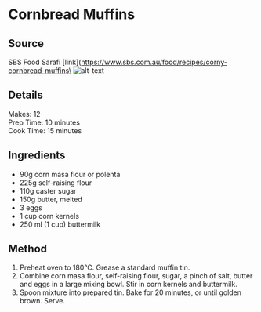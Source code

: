 # Cornbread Muffins

## Source
SBS Food Sarafi [link](https://www.sbs.com.au/food/recipes/corny-cornbread-muffins\
![alt-text](./pictures/pic.jpeg)

## Details
Makes: 12\
Prep Time: 10 minutes\
Cook Time: 15 minutes

## Ingredients
- 90g corn masa flour or polenta
- 225g self-raising flour
- 110g caster sugar
- 150g butter, melted
- 3 eggs
- 1 cup corn kernels
- 250 ml (1 cup) buttermilk

## Method
1. Preheat oven to 180°C. Grease a standard muffin tin.
2. Combine corn masa flour, self-raising flour, sugar, a pinch of salt, butter and eggs in a large mixing bowl. Stir in corn kernels and buttermilk.
3. Spoon mixture into prepared tin. Bake for 20 minutes, or until golden brown. Serve.

